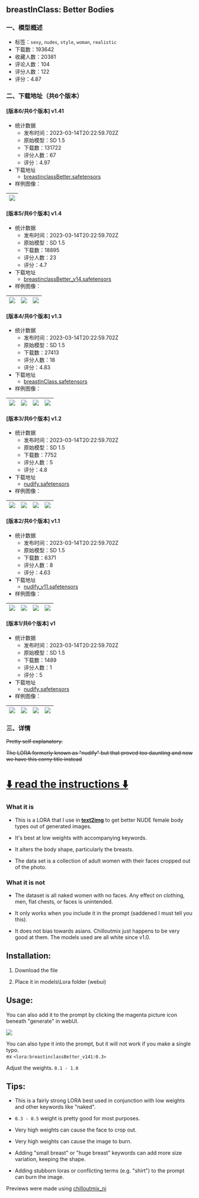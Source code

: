 ## breastInClass: Better Bodies
### 一、模型概述

- 标签：`sexy`, `nudes`, `style`, `woman`, `realistic`
- 下载数：193642
- 收藏人数：20381
- 评论人数：104
- 评分人数：122
- 评分：4.87

### 二、下载地址（共6个版本）

#### [版本6/共6个版本] v1.41

- 统计数据
  - 发布时间：2023-03-14T20:22:59.702Z
  - 原始模型：SD 1.5
  - 下载数：131722
  - 评分人数：67
  - 评分：4.97
- 下载地址
  - [breastinclassBetter.safetensors](https://civitai.com/api/download/models/23250)
- 样例图像：

| <img src="https://image.civitai.com/xG1nkqKTMzGDvpLrqFT7WA/1bee864f-7025-4c64-f7af-3fa429e4e900/width=450/251975.jpeg" /> |
| ---- |

#### [版本5/共6个版本] v1.4

- 统计数据
  - 发布时间：2023-03-14T20:22:59.702Z
  - 原始模型：SD 1.5
  - 下载数：18895
  - 评分人数：23
  - 评分：4.7
- 下载地址
  - [breastinclassBetter_v14.safetensors](https://civitai.com/api/download/models/21077)
- 样例图像：

| <img src="https://image.civitai.com/xG1nkqKTMzGDvpLrqFT7WA/36a9beb4-75d5-4498-edf1-8ab2fb704300/width=450/223144.jpeg" /> | <img src="https://image.civitai.com/xG1nkqKTMzGDvpLrqFT7WA/99b1a4e4-29d5-43d7-e9f5-38cb8d15a900/width=450/223185.jpeg" /> | <img src="https://image.civitai.com/xG1nkqKTMzGDvpLrqFT7WA/9f116bce-ee46-4ac1-352a-d39eb6e0da00/width=450/223184.jpeg" /> |
| ---- | ---- | ---- |

#### [版本4/共6个版本] v1.3

- 统计数据
  - 发布时间：2023-03-14T20:22:59.702Z
  - 原始模型：SD 1.5
  - 下载数：27413
  - 评分人数：18
  - 评分：4.83
- 下载地址
  - [breastInClass.safetensors](https://civitai.com/api/download/models/13300)
- 样例图像：

| <img src="https://image.civitai.com/xG1nkqKTMzGDvpLrqFT7WA/9ee48237-7006-4d20-5aad-8a714cbaff00/width=450/128635.jpeg" /> | <img src="https://image.civitai.com/xG1nkqKTMzGDvpLrqFT7WA/3d506319-16bd-4c88-9406-fcf7a5c51c00/width=450/128634.jpeg" /> | <img src="https://image.civitai.com/xG1nkqKTMzGDvpLrqFT7WA/7615d7be-f996-4c05-96da-438cebb5d300/width=450/128633.jpeg" /> | <img src="https://image.civitai.com/xG1nkqKTMzGDvpLrqFT7WA/f30e3a7f-4fa0-4918-8a22-efe43bf00c00/width=450/128632.jpeg" /> |
| ---- | ---- | ---- | ---- |

#### [版本3/共6个版本] v1.2

- 统计数据
  - 发布时间：2023-03-14T20:22:59.702Z
  - 原始模型：SD 1.5
  - 下载数：7752
  - 评分人数：5
  - 评分：4.8
- 下载地址
  - [nudify.safetensors](https://civitai.com/api/download/models/12041)
- 样例图像：

| <img src="https://image.civitai.com/xG1nkqKTMzGDvpLrqFT7WA/24e7eddd-1ae6-4f3c-6ced-3f3449ddfd00/width=450/115323.jpeg" /> | <img src="https://image.civitai.com/xG1nkqKTMzGDvpLrqFT7WA/3310c1f7-48fe-4d3f-7010-cbf5fb323a00/width=450/115322.jpeg" /> | <img src="https://image.civitai.com/xG1nkqKTMzGDvpLrqFT7WA/d32ce025-7c39-4ba1-6969-18977db41700/width=450/115321.jpeg" /> | <img src="https://image.civitai.com/xG1nkqKTMzGDvpLrqFT7WA/a87e2803-fe7c-4029-ef54-3fce5dcc8600/width=450/115320.jpeg" /> |
| ---- | ---- | ---- | ---- |

#### [版本2/共6个版本] v1.1

- 统计数据
  - 发布时间：2023-03-14T20:22:59.702Z
  - 原始模型：SD 1.5
  - 下载数：6371
  - 评分人数：8
  - 评分：4.63
- 下载地址
  - [nudify_v11.safetensors](https://civitai.com/api/download/models/10689)
- 样例图像：

| <img src="https://image.civitai.com/xG1nkqKTMzGDvpLrqFT7WA/c05046ac-6561-4cac-9c31-78e9912f6200/width=450/108898.jpeg" /> | <img src="https://image.civitai.com/xG1nkqKTMzGDvpLrqFT7WA/0c3f9495-2238-41b0-1f80-5418e540a700/width=450/105646.jpeg" /> | <img src="https://image.civitai.com/xG1nkqKTMzGDvpLrqFT7WA/1613956c-7f6a-4f41-b985-dd70588b5500/width=450/103714.jpeg" /> | <img src="https://image.civitai.com/xG1nkqKTMzGDvpLrqFT7WA/79fbba7b-b6a5-481b-de0d-51e4310cbc00/width=450/109725.jpeg" /> |
| ---- | ---- | ---- | ---- |

#### [版本1/共6个版本] v1

- 统计数据
  - 发布时间：2023-03-14T20:22:59.702Z
  - 原始模型：SD 1.5
  - 下载数：1489
  - 评分人数：1
  - 评分：5
- 下载地址
  - [nudify.safetensors](https://civitai.com/api/download/models/10666)
- 样例图像：

| <img src="https://image.civitai.com/xG1nkqKTMzGDvpLrqFT7WA/77f7911e-fbec-4df5-74de-d436b004cf00/width=450/103464.jpeg" /> | <img src="https://image.civitai.com/xG1nkqKTMzGDvpLrqFT7WA/d9b650e6-3fe0-4962-f95a-2418fa071e00/width=450/103467.jpeg" /> | <img src="https://image.civitai.com/xG1nkqKTMzGDvpLrqFT7WA/aa2493e0-7f88-434c-f42d-6ec5f60c6f00/width=450/103466.jpeg" /> | <img src="https://image.civitai.com/xG1nkqKTMzGDvpLrqFT7WA/1a730219-e812-4fcc-37ab-9c23905ed200/width=450/103465.jpeg" /> |
| ---- | ---- | ---- | ---- |


### 三、详情
<p><s>Pretty self explanatory.</s></p><p><s>The LORA formerly known as "nudify" but that proved too daunting and now we have this corny title instead</s></p><p></p><h1><u>⬇️ read the instructions ⬇️</u></h1><p></p><h3>What it is</h3><ul><li><p>This is a LORA that I use in<strong> <u>text2img</u></strong> to get better NUDE female body types out of generated images.</p></li><li><p>It's best at low weights with accompanying keywords. </p></li><li><p>It alters the body shape, particularly the breasts.</p></li><li><p>The data set is a collection of adult women with their faces cropped out of the photo.</p></li></ul><p></p><h3>What it is not</h3><ul><li><p>The dataset is all naked women with no faces. Any effect on clothing, men, flat chests, or faces is unintended.</p></li><li><p>It only works when you include it in the prompt (saddened I must tell you this).</p></li><li><p>It does not bias towards asians. Chilloutmix just happens to be very good at them. The models used are all white since v1.0.</p></li></ul><p></p><h2>Installation:</h2><ol><li><p>Download the file</p></li><li><p>Place it in models\Lora folder (webui)</p><p></p></li></ol><h2>Usage:</h2><p>You can also add it to the prompt by clicking the magenta picture icon beneath "generate" in webUI.</p><p></p><img src="https://imagecache.civitai.com/xG1nkqKTMzGDvpLrqFT7WA/7f53020f-e28a-4b64-7ff8-924eb28da500/width=525/7f53020f-e28a-4b64-7ff8-924eb28da500" /><p>You can also type it into the prompt, but it will not work if you make a single typo.<br />ex <code>&lt;lora:breastinclassBetter_v141:0.3&gt;</code></p><p></p><p>Adjust the weights. <code>0.1 - 1.0</code></p><p></p><h2>Tips:</h2><ul><li><p>This is a fairly strong LORA best used in conjunction with low weights and other keywords like "naked".</p></li><li><p><code>0.3 - 0.5</code> weight is pretty good for most purposes.</p></li><li><p>Very high weights can cause the face to crop out.</p></li><li><p>Very high weights can cause the image to burn.</p></li><li><p>Adding "small breast" or "huge breast" keywords can add more size variation, keeping the shape.</p></li><li><p>Adding stubborn loras or conflicting terms (e.g. "shirt") to the prompt can burn the image.</p></li></ul><p></p><p>Previews were made using <a target="_blank" rel="ugc" href="https://civitai.com/models/6424/chilloutmix">chilloutmix_ni</a></p><p></p><p></p>